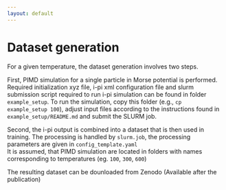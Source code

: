 ```yaml
---
layout: default
---
```


# Dataset generation

For a given temperature, the dataset generation involves two steps.

First, PIMD simulation for a single particle in Morse potential is performed. Required initialization xyz file, i-pi xml configuration file and slurm submission script required to run i-pi simulation can be found in folder `example_setup`. To run the simulation, copy this folder (e.g., `cp example_setup 100`), adjust input files according to the instructions found in `example_setup/README.md` and submit the SLURM job. 

Second,  the i-pi output is combined into a dataset that is then used in training. The processing is handled by `slurm.job`, the processing parameters are
given in `config_template.yaml`  
It is assumed, that PIMD simulation are located in folders with names corresponding to temperatures (eg. `100`, `300`, `600`)


The resulting dataset can be dounloaded from Zenodo (Available after the publication)

